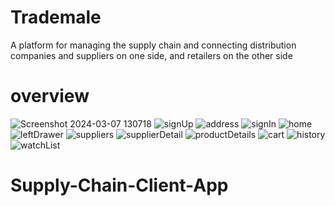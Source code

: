 # Trademale
 A platform for managing the supply chain and connecting distribution 
 companies and suppliers on one side, and retailers on the other side

 
# overview
![Screenshot 2024-03-07 130718](https://github.com/Nooraldenberkdar/SupplyChain_ClientApp/assets/110327814/def1604f-cd00-49c5-9004-8c2b928efb65)
![signUp](https://github.com/Nooraldenberkdar/SupplyChain_ClientApp/assets/110327814/9c18269d-a3f6-4614-87f1-fe352053c577)
![address](https://github.com/Nooraldenberkdar/SupplyChain_ClientApp/assets/110327814/784e1158-36d2-4732-9951-cc5ebc155417)
![signIn](https://github.com/Nooraldenberkdar/SupplyChain_ClientApp/assets/110327814/ee07c460-52dc-42df-b67b-ae6d357087b9)
![home](https://github.com/Nooraldenberkdar/SupplyChain_ClientApp/assets/110327814/a199face-786c-4692-b83e-02f01f0c2104)
![leftDrawer](https://github.com/Nooraldenberkdar/SupplyChain_ClientApp/assets/110327814/7de4df5b-548d-49d0-b209-24b5ec384820)
![suppliers](https://github.com/Nooraldenberkdar/SupplyChain_ClientApp/assets/110327814/29965cbd-8b21-4427-8482-a8fe3a3051d7)
![supplierDetail](https://github.com/Nooraldenberkdar/SupplyChain_ClientApp/assets/110327814/22aa0d2b-ea6a-4681-97cf-b5f17e8dbb01)
![productDetails](https://github.com/Nooraldenberkdar/SupplyChain_ClientApp/assets/110327814/00909e81-a97a-4e16-baf8-187d2032a755)
![cart](https://github.com/Nooraldenberkdar/SupplyChain_ClientApp/assets/110327814/cf0d7b48-6206-47a4-a071-1301ac65b787)
![history](https://github.com/Nooraldenberkdar/SupplyChain_ClientApp/assets/110327814/645007b2-355c-4140-94f6-7cfd8e14e576)
![watchList](https://github.com/Nooraldenberkdar/SupplyChain_ClientApp/assets/110327814/62a48fb2-f954-4d1d-b767-23f7af90d704)

# Supply-Chain-Client-App
